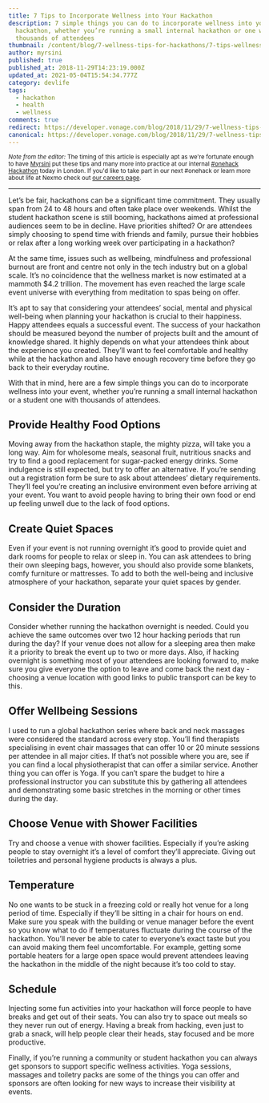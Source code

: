```yaml
---
title: 7 Tips to Incorporate Wellness into Your Hackathon
description: 7 simple things you can do to incorporate wellness into your
  hackathon, whether you’re running a small internal hackathon or one with
  thousands of attendees
thumbnail: /content/blog/7-wellness-tips-for-hackathons/7-tips-wellness-hackathons.png
author: myrsini
published: true
published_at: 2018-11-29T14:23:19.000Z
updated_at: 2021-05-04T15:54:34.777Z
category: devlife
tags:
  - hackathon
  - health
  - wellness
comments: true
redirect: https://developer.vonage.com/blog/2018/11/29/7-wellness-tips-for-hackathons
canonical: https://developer.vonage.com/blog/2018/11/29/7-wellness-tips-for-hackathons
---
```

<small>*Note from the editor:* The timing of this article is especially apt as we're fortunate enough to have [Myrsini](https://twitter.com/myrsiningos) put these tips and many more into practice at our internal [#onehack Hackathon](https://twitter.com/search?q=%23OneHack) today in London. If you'd like to take part in our next #onehack or learn more about life at Nexmo check out [our careers page](https://www.nexmo.com/careers).</small>

---

Let’s be fair, hackathons can be a significant time commitment. They usually span from 24 to 48 hours and often take place over weekends. Whilst the student hackathon scene is still booming, hackathons aimed at professional audiences seem to be in decline. Have priorities shifted? Or are attendees simply choosing to spend time with friends and family, pursue their hobbies or relax after a long working week over participating in a hackathon?

At the same time, issues such as wellbeing, mindfulness and professional burnout are front and centre not only in the tech industry but on a global scale. It’s no coincidence that the wellness market is now estimated at a mammoth $4.2 trillion. The movement has even reached the large scale event universe with everything from meditation to spas being on offer.

It’s apt to say that considering your attendees’ social, mental and physical well-being when planning your hackathon is crucial to their happiness. Happy attendees equals a successful event. The success of your hackathon should be measured beyond the number of projects built and the amount of knowledge shared. It highly depends on what your attendees think about the experience you created. They’ll want to feel comfortable and healthy while at the hackathon and also have enough recovery time before they go back to their everyday routine.

With that in mind, here are a few simple things you can do to incorporate wellness into your event, whether you’re running a small internal hackathon or a student one with thousands of attendees.

## Provide Healthy Food Options

Moving away from the hackathon staple, the mighty pizza, will take you a long way. Aim for wholesome meals, seasonal fruit, nutritious snacks and try to find a good replacement for sugar-packed energy drinks. Some indulgence is still expected, but try to offer an alternative. If you’re sending out a registration form be sure to ask about attendees’ dietary requirements. They’ll feel you’re creating an inclusive environment even before arriving at your event. You want to avoid people having to bring their own food or end up feeling unwell due to the lack of food options.

## Create Quiet Spaces

Even if your event is not running overnight it’s good to provide quiet and dark rooms for people to relax or sleep in. You can ask attendees to bring their own sleeping bags, however, you should also provide some blankets, comfy furniture or mattresses. To add to both the well-being and inclusive atmosphere of your hackathon, separate your quiet spaces by gender.

## Consider the Duration

Consider whether running the hackathon overnight is needed. Could you achieve the same outcomes over two 12 hour hacking periods that run during the day? If your venue does not allow for a sleeping area then make it a priority to break the event up to two or more days. Also, if hacking overnight is something most of your attendees are looking forward to, make sure you give everyone the option to leave and come back the next day - choosing a venue location with good links to public transport can be key to this. 

## Offer Wellbeing Sessions

I used to run a global hackathon series where back and neck massages were considered the standard across every stop. You’ll find therapists specialising in event chair massages that can offer 10 or 20 minute sessions per attendee in all major cities. If that’s not possible where you are, see if you can find a local physiotherapist that can offer a similar service. Another thing you can offer is Yoga. If you can’t spare the budget to hire a professional instructor you can substitute this by gathering all attendees and demonstrating some basic stretches in the morning or other times during the day. 

## Choose Venue with Shower Facilities

Try and choose a venue with shower facilities. Especially if you’re asking people to stay overnight it’s a level of comfort they’ll appreciate. Giving out toiletries and personal hygiene products is always a plus. 

## Temperature

No one wants to be stuck in a freezing cold or really hot venue for a long period of time. Especially if they’ll be sitting in a chair for hours on end. Make sure you speak with the building or venue manager before the event so you know what to do if temperatures fluctuate during the course of the hackathon. You’ll never be able to cater to everyone’s exact taste but you can avoid making them feel uncomfortable. For example, getting some portable heaters for a large open space would prevent attendees leaving the hackathon in the middle of the night because it’s too cold to stay.

## Schedule

Injecting some fun activities into your hackathon will force people to have breaks and get out of their seats. You can also try to space out meals so they never run out of energy. Having a break from hacking, even just to grab a snack, will help people clear their heads, stay focused and be more productive.

Finally, if you’re running a community or student hackathon you can always get sponsors to support specific wellness activities. Yoga sessions, massages and toiletry packs are some of the things you can offer and sponsors are often looking for new ways to increase their visibility at events.
